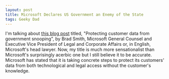 ```yaml
---
layout: post
title: Microsoft Declares US Government an Enemy of the State
tags: Geeky Dad
---
```


I'm talking about [this blog post][protecting] titled, "Protecting customer data from government snooping", by Brad Smith, Microsoft General Counsel and Executive Vice President of Legal and Corporate Affairs or, in English, Microsoft's head lawyer. Now, my title is much more sensationalist than Microsoft's surprisingly acerbic one but I still believe it to be accurate. Microsoft has stated that it is taking concrete steps to protect its customers' data from both technological and legal access without the customer's knowledge.

[protecting]: http://blogs.technet.com/b/microsoft_blog/archive/2013/12/04/protecting-customer-data-from-government-snooping.aspx?Redirected=true
